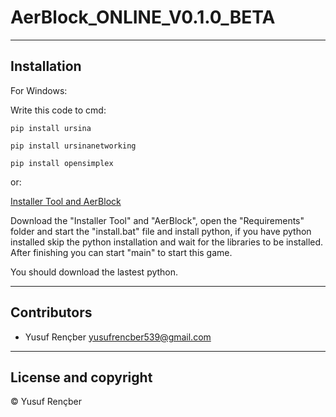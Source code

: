 # AerBlock_ONLINE_V0.1.0_BETA

---

## Installation

For Windows:

Write this code to cmd:

```
pip install ursina
```
```
pip install ursinanetworking
```
```
pip install opensimplex
```

or:

[Installer Tool and AerBlock]()

Download the "Installer Tool" and "AerBlock", open the "Requirements" folder and start the "install.bat" file and install python, if you have python installed skip the python installation and wait for the libraries to be installed. After finishing you can start "main" to start this game.

You should download the lastest python.

---

## Contributors

- Yusuf Rençber <yusufrencber539@gmail.com>

---

## License and copyright

© Yusuf Rençber
